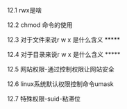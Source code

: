 12.1 rwx是啥

12.2 chmod 命令的使用

12.3 对于文件来说r w x 是什么含义 \*\*\*\*\*

12.4 对于目录来说r w x 是什么含义 \*\*\*\*\*

12.5 网站权限-通过控制权限让网站安全

12.6 linux系统默认权限控制命令umask

12.7 特殊权限-suid-粘滞位

